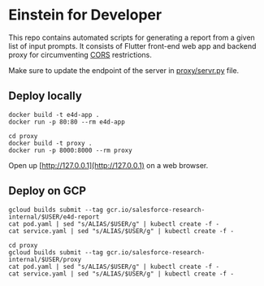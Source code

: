 # Einstein for Developer

This repo contains automated scripts for generating a report from a given list of input prompts. It consists of Flutter front-end web app and backend proxy for circumventing [CORS](https://developer.mozilla.org/en-US/docs/Web/HTTP/CORS) restrictions.

Make sure to update the endpoint of the server in [proxy/servr.py](proxy/server.py) file.

## Deploy locally
```shell
docker build -t e4d-app .
docker run -p 80:80 --rm e4d-app

cd proxy
docker build -t proxy .
docker run -p 8000:8000 --rm proxy
```
Open up [http://127.0.0.1](http://127.0.0.1) on a web browser.

## Deploy on GCP
```shell
gcloud builds submit --tag gcr.io/salesforce-research-internal/$USER/e4d-report
cat pod.yaml | sed "s/ALIAS/$USER/g" | kubectl create -f -
cat service.yaml | sed "s/ALIAS/$USER/g" | kubectl create -f -

cd proxy
gcloud builds submit --tag gcr.io/salesforce-research-internal/$USER/proxy
cat pod.yaml | sed "s/ALIAS/$USER/g" | kubectl create -f -
cat service.yaml | sed "s/ALIAS/$USER/g" | kubectl create -f -
```